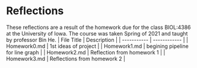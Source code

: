 # Reflections
These reflections are a result of the homework due for the class BIOL:4386 at the University of Iowa. 
The course was taken Spring of 2021 and taught by professor Bin He.
| File Title | Description |
| ----------- | ------------ |
| Homework0.md  | 1st ideas of project |
| Homework1.md  | begining pipeline for line graph |
| Homework2.md  | Reflection from homework 1 |
| Homework3.md  | Reflections from homework 2 |
